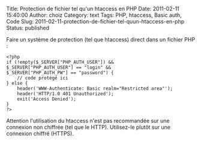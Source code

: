 Title: Protection de fichier tel qu'un htaccess en PHP
Date: 2011-02-11 15:40:00
Author: choiz
Category: text
Tags: PHP, htaccess, Basic auth, Code
Slug: 2011-02-11-protection-de-fichier-tel-quun-htaccess-en-php
Status: published

Faire un système de protection (tel que htaccess) direct dans un fichier PHP :

    <?php
    if (!empty($_SERVER["PHP_AUTH_USER"]) &&
    $_SERVER["PHP_AUTH_USER"] == "login" &&
    $_SERVER["PHP_AUTH_PW"] == "password") {
        // code protégé ici
    } else {
        header('WWW-Authenticate: Basic realm="Restricted area"');
        header('HTTP/1.0 401 Unauthorized');
        exit('Access Denied');
    }
    ?>

Attention l'utilisation du htaccess n'est pas recommandée sur une connexion non
chiffrée (tel que le HTTP). Utilisez-le plutôt sur une connexion chiffré
(HTTPS).
